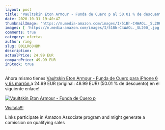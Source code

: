 ```yaml
---
layout: post
title: 'Vaultskin Eton Armour - Funda de Cuero p al 50.01 % de descuento'
date: 2020-10-31 19:40:47
thumbnailImage: 'https://m.media-amazon.com/images/I/51Bh-C4WAOL._SL200_.jpg'
images: [ 'https://m.media-amazon.com/images/I/51Bh-C4WAOL._SL200_.jpg' ]
comments: true
category: ofertas
author: ring
slug: B01LR60HBM
description:
actualPrice: 24.99 EUR
comparePrice: 49.99 EUR
inStock: true
---
```


Ahora mismo tienes [Vaultskin Eton Armour - Funda de Cuero para iPhone 6 y 6s  marrón ](https://www.amazon.es/dp/B01LR60HBM/?tag=tolees-21) a 24.99 EUR (original: 49.99 EUR) (50.01 %  de descuento) en el siguiente enlace!

[![Vaultskin Eton Armour - Funda de Cuero p](https://m.media-amazon.com/images/I/51Bh-C4WAOL._SL200_.jpg)](https://www.amazon.es/dp/B01LR60HBM/?tag=tolees-21)

[Visítala!!!](https://www.amazon.es/dp/B01LR60HBM/?tag=tolees-21)

Links participate in Amazon Associate program and might generate a comission on qualifying sales
